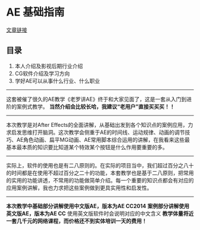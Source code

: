 # AE 基础指南
[文章链接](http://mkdjojo.github.io/Doc-Ae-Lv1)

## 目录

1. 本人介绍及影视后期行业介绍
2. CG软件介绍及学习方向
3. 学好AE可以从事什么行业、什么职业

*** 
这套被催了很久的AE教学《老罗讲AE》终于和大家见面了，这是一套从入门到进阶的案例式教学。
**当然介绍会比较长哈，我建议“老用户”直接买买买！！**

*** 
本次教学是对After Effects的全面讲解，从基础出发到各个知识点的案例应用，力求启发思维打开脑洞。这次教学会侧重于AE的时间线、运动规律、动画的调节技巧、AE角色动画、扁平MG动画、AE常用脚本综合运用的讲解，在我看来这些最基本最本质的知识要比知道某个特效某个按钮是什么作用要重要的多。

*** 
实际上，软件的使用也是有二八原则的。在实际的项目当中，我们超过百分之八十的时间都是在使用不超过百分之二十的功能，本套教学也是基于二八原则，把常用的实用的功能讲透，不常用的功能做简单介绍。每一个重要的知识点都会有对应的应用案例讲解，我也力求把这些案例做到更具实用性和启发性。

*** 
**本次教学中基础部分讲解使用中文版AE，版本为AE CC2014**
**案例部分讲解使用英文版AE，版本为AE CC**
使用英文版软件时会说明对应的中文含义
**教学体量将近一套几千元的网络课程，而价格还不到实体培训一天的费用！**
